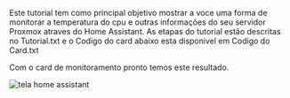 Este tutorial tem como principal objetivo mostrar a voce uma forma de monitorar a temperatura do cpu e outras informações do seu servidor Proxmox atraves do Home Assistant.
As etapas do tutorial estão descritas no Tutorial.txt e o Codigo do card abaixo esta disponivel em Codigo do Card.txt

Com o card de monitoramento pronto temos este resultado.


![tela home assistant](https://user-images.githubusercontent.com/78700759/183754982-367427dd-b10e-476e-8d99-bd416f42bc08.png)
